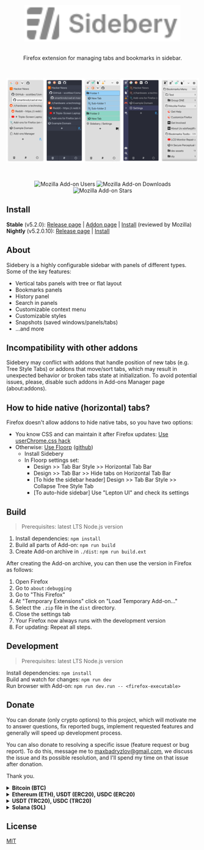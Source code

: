 <div align="center">

<img src="docs/assets/readme-logo.svg" height="96" alt="Sidebery">

<br>
<br>

Firefox extension for managing tabs and bookmarks in sidebar.

</div>

<br>

<div align="center">

<img src="docs/assets/screenshot-003.png" width="20%" alt="screenshot-003" title="Firefox theme: Modern Light"><img src="docs/assets/screenshot-002.png" width="20%" alt="screenshot-002" title="Firefox theme: Arc Dark Theme"><img src="docs/assets/screenshot-005.png" width="20%" alt="screenshot-005" title="Firefox theme: Modern Light"><img src="docs/assets/screenshot-009.png" width="20%" alt="screenshot-009" title="Firefox theme: Vampyric Dark"><img src="docs/assets/screenshot-011.png" width="20%" alt="screenshot-011" title="Firefox theme: Modern Light">

</div>

<br>

<div align="center">

![Mozilla Add-on Users](https://img.shields.io/amo/users/%7B3c078156-979c-498b-8990-85f7987dd929%7D?label=Users)
![Mozilla Add-on Downloads](https://img.shields.io/amo/dw/%7B3c078156-979c-498b-8990-85f7987dd929%7D?label=Downloads&color=%2311aa55)
![Mozilla Add-on Stars](https://img.shields.io/amo/stars/%7B3c078156-979c-498b-8990-85f7987dd929%7D?label=Rating&color=%23aa5566)

</div>

## Install

**Stable** (v5.2.0):
[Release page](https://github.com/mbnuqw/sidebery/releases/tag/v5.2.0) |
[Addon page](https://addons.mozilla.org/firefox/addon/sidebery/) |
[Install](https://addons.mozilla.org/firefox/downloads/file/4246774/sidebery-5.2.0.xpi) (reviewed by Mozilla)  
**Nightly** (v5.2.0.10):
[Release page](https://github.com/mbnuqw/sidebery/releases/tag/v5.2.0) |
[Install](https://github.com/mbnuqw/sidebery/releases/download/v5.2.0/sidebery-5.2.0.10.xpi)

## About

Sidebery is a highly configurable sidebar with panels of different types. Some of the key features:

- Vertical tabs panels with tree or flat layout
- Bookmarks panels
- History panel
- Search in panels
- Customizable context menu
- Customizable styles
- Snapshots (saved windows/panels/tabs)
- ...and more

## Incompatibility with other addons

Sidebery may conflict with addons that handle position of new tabs (e.g. Tree Style Tabs) or addons that move/sort tabs, which may result in unexpected behavior or broken tabs state at initialization. To avoid potential issues, please, disable such addons in Add-ons Manager page (about:addons).

## How to hide native (horizontal) tabs?

Firefox doesn't allow addons to hide native tabs, so you have two options:

- You know CSS and can maintain it after Firefox updates: [Use userChrome.css hack](https://github.com/mbnuqw/sidebery/wiki/Firefox-Styles-Snippets-(via-userChrome.css)#completely-hide-native-tabs-strip)
- Otherwise: [Use Floorp](https://floorp.app/) ([github](https://github.com/Floorp-Projects/Floorp))
  - Install Sidebery
  - In Floorp settings set:
    - Design >> Tab Bar Style >> Horizontal Tab Bar
    - Design >> Tab Bar >> Hide tabs on Horizontal Tab Bar
    - [To hide the sidebar header] Design >> Tab Bar Style >> Collapse Tree Style Tab
    - [To auto-hide sidebar] Use "Lepton UI" and check its settings

## Build

> Prerequisites: latest LTS Node.js version

1. Install dependencies: `npm install`
2. Build all parts of Add-on: `npm run build`
3. Create Add-on archive in `./dist`: `npm run build.ext`

After creating the Add-on archive, you can then use the version in Firefox as follows:

1. Open Firefox
2. Go to `about:debugging`
3. Go to "This Firefox"
4. At "Temporary Extensions" click on "Load Temporary Add-on..."
5. Select the `.zip` file in the `dist` directory.
6. Close the settings tab
7. Your Firefox now always runs with the development version
8. For updating: Repeat all steps.

## Development

> Prerequisites: latest LTS Node.js version

Install dependencies: `npm install`  
Build and watch for changes: `npm run dev`  
Run browser with Add-on: `npm run dev.run -- <firefox-executable>`

## Donate

You can donate (only crypto options) to this project, which will motivate me to answer questions, fix reported bugs, implement requested features and generally will speed up development process.

You can also donate to resolving a specific issue (feature request or bug report). To do this, message me to [maxbadryzlov@gmail.com](mailto:maxbadryzlov@gmail.com), we discuss the issue and its possible resolution, and I'll spend my time on that issue after donation.

Thank you.

<details><summary><b> Bitcoin (BTC) </b></summary>

```
bc1q2drx3x5pfl0c68urwztvjrwgksg9u3l7mn4g4m
```

![btc-bc1q2drx3x5pfl0c68urwztvjrwgksg9u3l7mn4g4m](https://user-images.githubusercontent.com/6276694/215584021-b1eee3ab-ca62-4a81-acb4-cd69c27c734a.png)

</details>

<details><summary><b> Ethereum (ETH), USDT (ERC20), USDC (ERC20) </b></summary>

```
0x11667D20AB328194AEEc68F9385CCcf713607929
```

![eth-0x11667D20AB328194AEEc68F9385CCcf713607929](https://user-images.githubusercontent.com/6276694/215587549-39505f92-0f80-43ec-bec1-42bf8cd570c4.png)

</details>

<details><summary><b> USDT (TRC20), USDC (TRC20) </b></summary>

```
TJEdp1TnsN7Jfhfi9Db8yXKDK8NEUovCZb
```

![TJEdp1TnsN7Jfhfi9Db8yXKDK8NEUovCZb](https://github.com/mbnuqw/sidebery/assets/6276694/bbdefadc-3430-4537-94f1-447244d0e72f)

</details>

<details><summary><b> Solana (SOL) </b></summary>

```
GdWipUmnhdDa7kqkF3SJm5jTYqp3UsTdbcGCC1xLbVJf
```

![GdWipUmnhdDa7kqkF3SJm5jTYqp3UsTdbcGCC1xLbVJf](https://github.com/mbnuqw/sidebery/assets/6276694/09adb5aa-3c68-48a0-9f21-0201011638d8)

</details>

## License

[MIT](./LICENSE)
